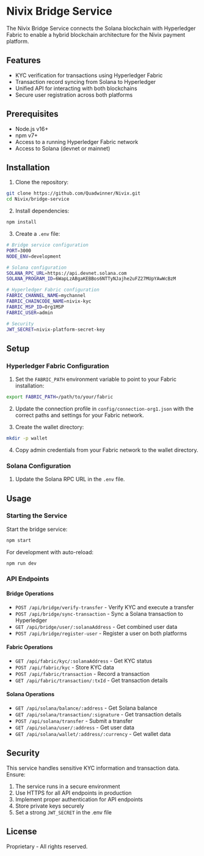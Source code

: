 # Nivix Bridge Service

The Nivix Bridge Service connects the Solana blockchain with Hyperledger Fabric to enable a hybrid blockchain architecture for the Nivix payment platform.

## Features

- KYC verification for transactions using Hyperledger Fabric
- Transaction record syncing from Solana to Hyperledger
- Unified API for interacting with both blockchains
- Secure user registration across both platforms

## Prerequisites

- Node.js v16+
- npm v7+
- Access to a running Hyperledger Fabric network
- Access to Solana (devnet or mainnet)

## Installation

1. Clone the repository:
```bash
git clone https://github.com/Quadwinner/Nivix.git
cd Nivix/bridge-service
```

2. Install dependencies:
```bash
npm install
```

3. Create a `.env` file:
```bash
# Bridge service configuration
PORT=3000
NODE_ENV=development

# Solana configuration
SOLANA_RPC_URL=https://api.devnet.solana.com
SOLANA_PROGRAM_ID=6WapLzABgaKEBBos6NTTyNJajhe2uFZ27MUpYAwWcBzM

# Hyperledger Fabric configuration
FABRIC_CHANNEL_NAME=mychannel
FABRIC_CHAINCODE_NAME=nivix-kyc
FABRIC_MSP_ID=Org1MSP
FABRIC_USER=admin

# Security
JWT_SECRET=nivix-platform-secret-key
```

## Setup

### Hyperledger Fabric Configuration

1. Set the `FABRIC_PATH` environment variable to point to your Fabric installation:
```bash
export FABRIC_PATH=/path/to/your/fabric
```

2. Update the connection profile in `config/connection-org1.json` with the correct paths and settings for your Fabric network.

3. Create the wallet directory:
```bash
mkdir -p wallet
```

4. Copy admin credentials from your Fabric network to the wallet directory.

### Solana Configuration

1. Update the Solana RPC URL in the `.env` file.

## Usage

### Starting the Service

Start the bridge service:

```bash
npm start
```

For development with auto-reload:

```bash
npm run dev
```

### API Endpoints

#### Bridge Operations

- `POST /api/bridge/verify-transfer` - Verify KYC and execute a transfer
- `POST /api/bridge/sync-transaction` - Sync a Solana transaction to Hyperledger
- `GET /api/bridge/user/:solanaAddress` - Get combined user data
- `POST /api/bridge/register-user` - Register a user on both platforms

#### Fabric Operations

- `GET /api/fabric/kyc/:solanaAddress` - Get KYC status
- `POST /api/fabric/kyc` - Store KYC data
- `POST /api/fabric/transaction` - Record a transaction
- `GET /api/fabric/transaction/:txId` - Get transaction details

#### Solana Operations

- `GET /api/solana/balance/:address` - Get Solana balance
- `GET /api/solana/transaction/:signature` - Get transaction details
- `POST /api/solana/transfer` - Submit a transfer
- `GET /api/solana/user/:address` - Get user data
- `GET /api/solana/wallet/:address/:currency` - Get wallet data

## Security

This service handles sensitive KYC information and transaction data. Ensure:

1. The service runs in a secure environment
2. Use HTTPS for all API endpoints in production
3. Implement proper authentication for API endpoints
4. Store private keys securely
5. Set a strong `JWT_SECRET` in the .env file

## License

Proprietary - All rights reserved. 